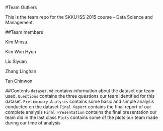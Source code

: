 #Team Outliers

This is the team repo for the SKKU ISS 2015 course - Data Science and Management.

##Team members

Kim Minsu

Kim Won Hyun

Liu Siyuan

Zhang Linghan

Tan Chinwon

##Contents
`dataset.md` contains information about the dataset our team used.
`Questions` contains the three questions our team identified for this dataset.
`Preliminary Analysis` contains some basic and simple analysis conducted on the dataset
`Final Report` contains the final report of our complete analysis
`Final Presentation` contains the final presentation our team did in the last class
`Plots` contains some of the plots our team made during our time of analysis
